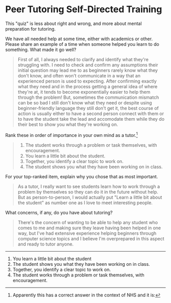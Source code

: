 # Peer Tutoring Self-Directed Training
This "quiz" is less about right and wrong, and more about mental preparation for tutoring.

We have all needed help at some time, either with academics or other.  Please share an example of a time when someone helped you learn to do something.  What made it go well?
> First of all, I always needed to clarify and identify what they're struggling with. I need to check and confirm any assumptions their initial question may lead me to as beginners rarely know what they don't know, and often won't communicate in a way that an experienced person is used to expecting.
> After confirming exactly what they need and in the process getting a general idea of where they're at, it tends to become exponentially easier to help them through the problem!
> But, sometimes the communication mismatch can be so bad I still don't know what they need or despite using beginner-friendly language they still don't get it, the best course of action is usually either to have a second person connect with them or to have the student take the lead and accomodate them while they do their best to show you what they're working on.

Rank these in order of importance in your own mind as a tutor.[^1]
> 1. The student works through a problem or task themselves, with encouragement.
> 2. You learn a little bit about the student.
> 3. Together, you identify a clear topic to work on.
> 4. The student shows you what they have been working on in class.

For your top-ranked item, explain why you chose that as most important.
> As a tutor, I really want to see students learn how to work through a problem by themselves so they can do it in the future without help. But as person-to-person, I would actually put "Learn a little bit about the student" as number one as I love to meet interesting people.

What concerns, if any, do you have about tutoring?
> There's the concern of wanting to be able to help any student who comes to me and making sure they leave having been helped in one way, but I've had extensive experience helping beginners through computer science topics and I believe I'm overprepared in this aspect and ready to tutor anyone.

---
[^1]: Apparently this has a correct answer in the context of NHS and it is:
  1. You learn a little bit about the student
  2. The student shows you what they have been working on in class.
  3. Together, you identify a clear topic to work on.
  4. The student works through a problem or task themselves, with encouragement.
